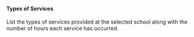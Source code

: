 #### Types of Services

List the types of services provided at the selected school along with the number of hours each service has occurred. 

